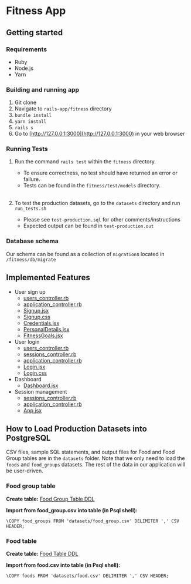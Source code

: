 # Fitness App
## Getting started
### Requirements
* Ruby
* Node.js
* Yarn

### Building and running app
1. Git clone
2. Navigate to `rails-app/fitness` directory
3. `bundle install`
4. `yarn install`
5. `rails s`
6. Go to [http://127.0.0.1:3000](http://127.0.0.1:3000) in your web browser

### Running Tests
1. Run the command `rails test` within the `fitness` directory.
   - To ensure correctness, no test should have returned an error or failure.
   - Tests can be found in the `fitness/test/models` directory.
<br></br>

2. To test the production datasets, go to the `datasets` directory and run `run_tests.sh`
   - Please see `test-production.sql` for other comments/instructions
   - Expected output can be found in `test-production.out`

### Database schema
Our schema can be found as a collection of `migration`s located in `/fitness/db/migrate`

## Implemented Features
- User sign up
    - [users_controller.rb](fitness/app/controllers/api/users_controller.rb)
    - [application_controller.rb](fitness/app/controllers/application_controller.rb)
    - [Signup.jsx](fitness/app/javascript/components/Signup.jsx)
    - [Signup.css](fitness/app/javascript/components/Signup.css)
    - [Credentials.jsx](fitness/app/javascript/components/signup/Credentials.jsx)
    - [PersonalDetails.jsx](fitness/app/javascript/components/signup/PersonalDetails.jsx)
    - [FitnessGoals.jsx](fitness/app/javascript/components/signup/FitnessGoals.jsx)
- User login
    - [users_controller.rb](fitness/app/controllers/api/users_controller.rb)
    - [sessions_controller.rb](fitness/app/controllers/api/sessions_controller.rb)
    - [application_controller.rb](fitness/app/controllers/application_controller.rb)
    - [Login.jsx](fitness/app/javascript/components/Login.jsx)
    - [Login.css](fitness/app/javascript/components/Login.css)
- Dashboard
    - [Dashboard.jsx](fitness/app/javascript/components/Dashboard.jsx)
- Session management
    - [sessions_controller.rb](fitness/app/controllers/api/sessions_controller.rb)
    - [application_controller.rb](fitness/app/controllers/application_controller.rb)
    - [App.jsx](fitness/app/javascript/components/App.jsx)

## How to Load Production Datasets into PostgreSQL
CSV files, sample SQL statements, and output files for Food and Food Group tables are in the `datasets` folder.
Note that we only need to load the `foods` and `food_groups` datasets. The rest of the data in our application
will be user-driven.

### Food group table
**Create table:**
[Food Group Table DDL](fitness/db/migrate/20200309220007_create_food_groups.rb)

**Import from food_group.csv into table (in Psql shell):**
```postgresql
\COPY food_groups FROM 'datasets/food_group.csv' DELIMITER ',' CSV HEADER;
```

### Food table
**Create table:**
[Food Table DDL](fitness/db/migrate/20200309220544_create_foods.rb)

**Import from food.csv into table (in Psql shell):**
```postgresql
\COPY foods FROM 'datasets/food.csv' DELIMITER ',' CSV HEADER;
```

